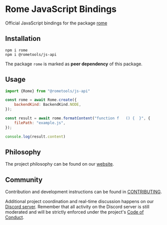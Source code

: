 # Rome JavaScript Bindings

Official JavaScript bindings for the package [rome](https://www.npmjs.com/package/rome)

## Installation

```shell
npm i rome
npm i @rometools/js-api
```

The package `rome` is marked as **peer dependency** of this package.

## Usage

```js
import {Rome} from "@rometools/js-api"

const rome = await Rome.create({
    backendKind: BackendKind.NODE,
});

const result = await rome.formatContent("function f   () {  }", {
    filePath: "example.js",
});

console.log(result.content)
```

## Philosophy

The project philosophy can be found on our [website](https://rome.tools/#philosophy).

## Community

Contribution and development instructions can be found in [CONTRIBUTING](./CONTRIBUTING.md).

Additional project coordination and real-time discussion happens on our [Discord server](https://discord.gg/rome). Remember that all activity on the Discord server is still moderated and will be strictly enforced under the project's [Code of Conduct](./CODE_OF_CONDUCT.md).
